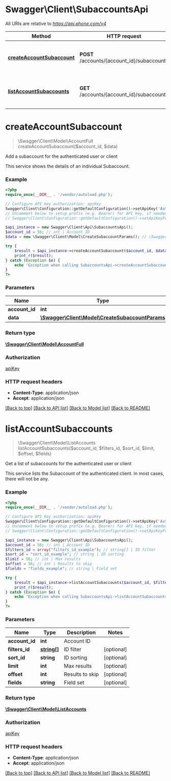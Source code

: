 # Swagger\Client\SubaccountsApi

All URIs are relative to *https://api.phone.com/v4*

Method | HTTP request | Description
------------- | ------------- | -------------
[**createAccountSubaccount**](SubaccountsApi.md#createAccountSubaccount) | **POST** /accounts/{account_id}/subaccounts | Add a subaccount for the authenticated user or client
[**listAccountSubaccounts**](SubaccountsApi.md#listAccountSubaccounts) | **GET** /accounts/{account_id}/subaccounts | Get a list of subaccounts for the authenticated user or client


# **createAccountSubaccount**
> \Swagger\Client\Model\AccountFull createAccountSubaccount($account_id, $data)

Add a subaccount for the authenticated user or client

This service shows the details of an individual Subaccount.

### Example
```php
<?php
require_once(__DIR__ . '/vendor/autoload.php');

// Configure API key authorization: apiKey
Swagger\Client\Configuration::getDefaultConfiguration()->setApiKey('Authorization', 'YOUR_API_KEY');
// Uncomment below to setup prefix (e.g. Bearer) for API key, if needed
// Swagger\Client\Configuration::getDefaultConfiguration()->setApiKeyPrefix('Authorization', 'Bearer');

$api_instance = new Swagger\Client\Api\SubaccountsApi();
$account_id = 56; // int | Account ID
$data = new \Swagger\Client\Model\CreateSubaccountParams(); // \Swagger\Client\Model\CreateSubaccountParams | SMS data

try {
    $result = $api_instance->createAccountSubaccount($account_id, $data);
    print_r($result);
} catch (Exception $e) {
    echo 'Exception when calling SubaccountsApi->createAccountSubaccount: ', $e->getMessage(), PHP_EOL;
}
?>
```

### Parameters

Name | Type | Description  | Notes
------------- | ------------- | ------------- | -------------
 **account_id** | **int**| Account ID |
 **data** | [**\Swagger\Client\Model\CreateSubaccountParams**](../Model/\Swagger\Client\Model\CreateSubaccountParams.md)| SMS data |

### Return type

[**\Swagger\Client\Model\AccountFull**](../Model/AccountFull.md)

### Authorization

[apiKey](../../README.md#apiKey)

### HTTP request headers

 - **Content-Type**: application/json
 - **Accept**: application/json

[[Back to top]](#) [[Back to API list]](../../README.md#documentation-for-api-endpoints) [[Back to Model list]](../../README.md#documentation-for-models) [[Back to README]](../../README.md)

# **listAccountSubaccounts**
> \Swagger\Client\Model\ListAccounts listAccountSubaccounts($account_id, $filters_id, $sort_id, $limit, $offset, $fields)

Get a list of subaccounts for the authenticated user or client

This service lists the Subaccount of the authenticated client. In most cases, there will not be any.

### Example
```php
<?php
require_once(__DIR__ . '/vendor/autoload.php');

// Configure API key authorization: apiKey
Swagger\Client\Configuration::getDefaultConfiguration()->setApiKey('Authorization', 'YOUR_API_KEY');
// Uncomment below to setup prefix (e.g. Bearer) for API key, if needed
// Swagger\Client\Configuration::getDefaultConfiguration()->setApiKeyPrefix('Authorization', 'Bearer');

$api_instance = new Swagger\Client\Api\SubaccountsApi();
$account_id = 56; // int | Account ID
$filters_id = array("filters_id_example"); // string[] | ID filter
$sort_id = "sort_id_example"; // string | ID sorting
$limit = 56; // int | Max results
$offset = 56; // int | Results to skip
$fields = "fields_example"; // string | Field set

try {
    $result = $api_instance->listAccountSubaccounts($account_id, $filters_id, $sort_id, $limit, $offset, $fields);
    print_r($result);
} catch (Exception $e) {
    echo 'Exception when calling SubaccountsApi->listAccountSubaccounts: ', $e->getMessage(), PHP_EOL;
}
?>
```

### Parameters

Name | Type | Description  | Notes
------------- | ------------- | ------------- | -------------
 **account_id** | **int**| Account ID |
 **filters_id** | [**string[]**](../Model/string.md)| ID filter | [optional]
 **sort_id** | **string**| ID sorting | [optional]
 **limit** | **int**| Max results | [optional]
 **offset** | **int**| Results to skip | [optional]
 **fields** | **string**| Field set | [optional]

### Return type

[**\Swagger\Client\Model\ListAccounts**](../Model/ListAccounts.md)

### Authorization

[apiKey](../../README.md#apiKey)

### HTTP request headers

 - **Content-Type**: application/json
 - **Accept**: application/json

[[Back to top]](#) [[Back to API list]](../../README.md#documentation-for-api-endpoints) [[Back to Model list]](../../README.md#documentation-for-models) [[Back to README]](../../README.md)

